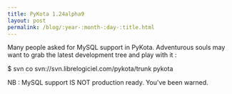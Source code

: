 ```yaml
---
title: PyKota 1.24alpha9
layout: post
permalink: /blog/:year-:month-:day-:title.html
---
```


Many people asked for MySQL support in PyKota. Adventurous souls may want to grab the latest development tree and play with it :

  $ svn co svn://svn.librelogiciel.com/pykota/trunk pykota

NB : MySQL support IS NOT production ready. You've been warned.
